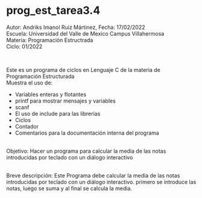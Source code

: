 # prog_est_tarea3.4
<p>Autor: Andriks Imanol Ruiz Mártinez, Fecha: 17/02/2022 <br>
Escuela: Universidad del Valle de Mexico Campus Villahermosa <br>
Materia: Programación Estructrada <br>
Ciclo: 01/2022</p>
<br>
<p>Este es un programa de ciclos en Lenguaje C de la materia de Programación Estructurada<br>
Muestra el uso de:
  <ul>
    <li>Variables enteras y flotantes</li>
    <li>printf para mostrar mensajes y variables</li>
    <li>scanf</li>
    <li>El uso de include para las librerías</li>
    <li>Ciclos</li>
    <li>Contador</li>
    <li>Comentarios para la documentación interna del programa</li>
    </ul>
    </p>
<br>
Objetivo: Hacer un programa para calcular la media de las notas introducidas por teclado con un diálogo interactivo
<br>
<br>
<p>Breve descripción: 
Este Programa debe calcular la media de las notas introducidas por teclado con un diálogo interactivo. primero se introduce las notas, luego se suma y al final se calcula la media.
</p>
